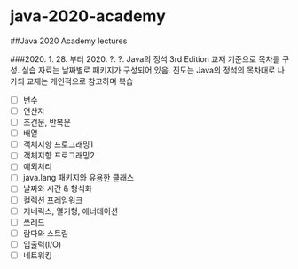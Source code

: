 # java-2020-academy

##Java 2020 Academy lectures

###2020. 1. 28. 부터 2020. ?. ?.
Java의 정석 3rd Edition 교재 기준으로 목차를 구성.
실습 자료는 날짜별로 패키지가 구성되어 있음.
진도는 Java의 정석의 목차대로 나가되 교재는 개인적으로 참고하며 복습

- [ ] 변수
- [ ] 연산자
- [ ] 조건문, 반복문
- [ ] 배열
- [ ] 객체지향 프로그래밍1
- [ ] 객체지향 프로그래밍2
- [ ] 예외처리
- [ ] java.lang 패키지와 유용한 클래스
- [ ] 날짜와 시간 & 형식화
- [ ] 컬렉션 프레임워크
- [ ] 지네릭스, 열거형, 애너테이션
- [ ] 쓰레드
- [ ] 람다와 스트림
- [ ] 입출력(I/O)
- [ ] 네트워킹
